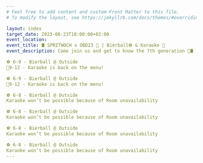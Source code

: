 ```yaml
---
# Feel free to add content and custom Front Matter to this file.
# To modify the layout, see https://jekyllrb.com/docs/themes/#overriding-theme-defaults

layout: index
target_date: 2023-08-23T18:00:00+02:00
event_location: 
event_title: 🛢️ SPRITWOCH x OBD23 🎉 | Bierball⚽️ & Karaoke 🎤
event_description: Come join us and get to know the 7th generation 🎉🛢️

⚽️ 6-9 - Bierball @ Outside
🎤9-12 - Karaoke is back on the menu!

⚽️ 6-9 - Bierball @ Outside
🎤9-12 - Karaoke is back on the menu!

⚽️ 6-8 - Bierball @ Outside
Karaoke won’t be possible because of Room unavailability 

⚽️ 6-8 - Bierball @ Outside
Karaoke won’t be possible because of Room unavailability 

⚽️ 6-8 - Bierball @ Outside
Karaoke won’t be possible because of Room unavailability 

⚽️ 6-8 - Bierball @ Outside
Karaoke won’t be possible because of Room unavailability 
---
```

